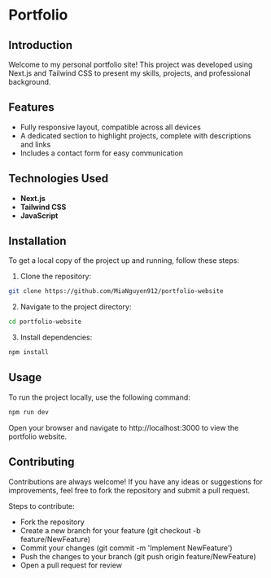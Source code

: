 # Portfolio

## Introduction
Welcome to my personal portfolio site! This project was developed using Next.js and Tailwind CSS to present my skills, projects, and professional background.


## Features
- Fully responsive layout, compatible across all devices
- A dedicated section to highlight projects, complete with descriptions and links
- Includes a contact form for easy communication

## Technologies Used
- **Next.js**
- **Tailwind CSS**
- **JavaScript**

## Installation
To get a local copy of the project up and running, follow these steps:

1. Clone the repository:
  ```bash
  git clone https://github.com/MiaNguyen912/portfolio-website
  ```
2. Navigate to the project directory:
  ```bash
  cd portfolio-website
  ```
3. Install dependencies:
  ```bash
  npm install
  ```

## Usage
  To run the project locally, use the following command:
  ```bash
  npm run dev
  ```
  Open your browser and navigate to http://localhost:3000 to view the portfolio website.

## Contributing
  Contributions are always welcome! If you have any ideas or suggestions for improvements, feel free to fork the repository and submit a pull request. 

  Steps to contribute:
- Fork the repository
- Create a new branch for your feature (git checkout -b feature/NewFeature)
- Commit your changes (git commit -m 'Implement NewFeature')
- Push the changes to your branch (git push origin feature/NewFeature)
- Open a pull request for review


